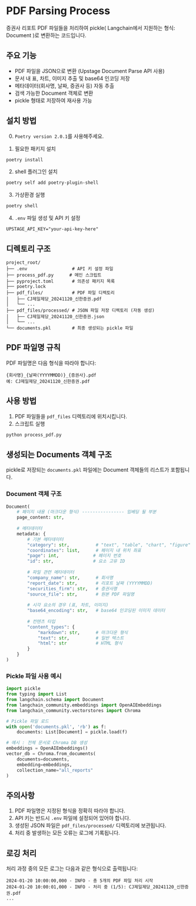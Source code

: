 # PDF Parsing Process

증권사 리포트 PDF 파일들을 처리하여 pickle( Langchain에서 지원하는 형식: Document )로 변환하는 코드입니다.

## 주요 기능
- PDF 파일을 JSON으로 변환 (Upstage Document Parse API 사용)
- 문서 내 표, 차트, 이미지 추출 및 base64 인코딩 저장
- 메타데이터(회사명, 날짜, 증권사 등) 자동 추출
- 검색 가능한 Document 객체로 변환
- pickle 형태로 저장하여 재사용 가능

## 설치 방법
0. `Poetry version 2.0.1`를 사용해주세요.

1. 필요한 패키지 설치
```bash
poetry install
```

2. shell 플러그인 설치
```bash
poetry self add poetry-plugin-shell
```

3. 가상환경 실행
```bash
poetry shell
``` 

4. `.env` 파일 생성 및 API 키 설정
```
UPSTAGE_API_KEY="your-api-key-here"
```

## 디렉토리 구조
```
project_root/
├── .env                 # API 키 설정 파일
├── process_pdf.py      # 메인 스크립트
├── pyproject.toml       # 의존성 패키지 목록
├── poetry.lock
├── pdf_files/           # PDF 파일 디렉토리
│   ├── CJ제일제당_20241120_신한증권.pdf
│   └── ...
├── pdf_files/processed/ # JSON 파일 저장 디렉토리 (자동 생성)
│   ├── CJ제일제당_20241120_신한증권.json
│   └── ...
└── documents.pkl        # 최종 생성되는 pickle 파일
```

## PDF 파일명 규칙
PDF 파일명은 다음 형식을 따라야 합니다:
```
{회사명}_{날짜(YYYYMMDD)}_{증권사}.pdf
예: CJ제일제당_20241120_신한증권.pdf
```

## 사용 방법
1. PDF 파일들을 `pdf_files` 디렉토리에 위치시킵니다.
2. 스크립트 실행
```bash
python process_pdf.py
```

## 생성되는 Documents 객체 구조

pickle로 저장되는 `documents.pkl` 파일에는 Document 객체들의 리스트가 포함됩니다.

### Document 객체 구조
```python
Document(
    # 페이지 내용 (마크다운 형식) ---------------- 임베딩 될 부분
    page_content: str,
    
    # 메타데이터
    metadata: {
        # 기본 메타데이터
        "category": str,          # "text", "table", "chart", "figure" 중 하나
        "coordinates": list,      # 페이지 내 위치 좌표
        "page": int,             # 페이지 번호
        "id": str,               # 요소 고유 ID
        
        # 파일 관련 메타데이터
        "company_name": str,      # 회사명
        "report_date": str,       # 리포트 날짜 (YYYYMMDD)
        "securities_firm": str,   # 증권사명
        "source_file": str,       # 원본 PDF 파일명
        
        # 시각 요소의 경우 (표, 차트, 이미지)
        "base64_encoding": str,   # base64 인코딩된 이미지 데이터
        
        # 컨텐츠 타입
        "content_types": {
            "markdown": str,      # 마크다운 형식
            "text": str,          # 일반 텍스트
            "html": str           # HTML 형식
        }
    }
)
```

### Pickle 파일 사용 예시
```python
import pickle
from typing import List
from langchain.schema import Document
from langchain_community.embeddings import OpenAIEmbeddings
from langchain_community.vectorstores import Chroma

# Pickle 파일 로드
with open('documents.pkl', 'rb') as f:
    documents: List[Document] = pickle.load(f)

# 예시 : 전체 문서로 Chroma DB 생성
embeddings = OpenAIEmbeddings()
vector_db = Chroma.from_documents(
    documents=documents,
    embedding=embeddings,
    collection_name="all_reports"
)
```

## 주의사항
1. PDF 파일명은 지정된 형식을 정확히 따라야 합니다.
2. API 키는 반드시 `.env` 파일에 설정되어 있어야 합니다.
3. 생성된 JSON 파일은 `pdf_files/processed/` 디렉토리에 보관됩니다.
4. 처리 중 발생하는 모든 오류는 로그에 기록됩니다.

## 로깅 처리
처리 과정 중의 모든 로그는 다음과 같은 형식으로 출력됩니다:
```
2024-01-20 10:00:00,000 - INFO - 총 5개의 PDF 파일 처리 시작
2024-01-20 10:00:01,000 - INFO - 처리 중 (1/5): CJ제일제당_20241120_신한증권.pdf
...
```
